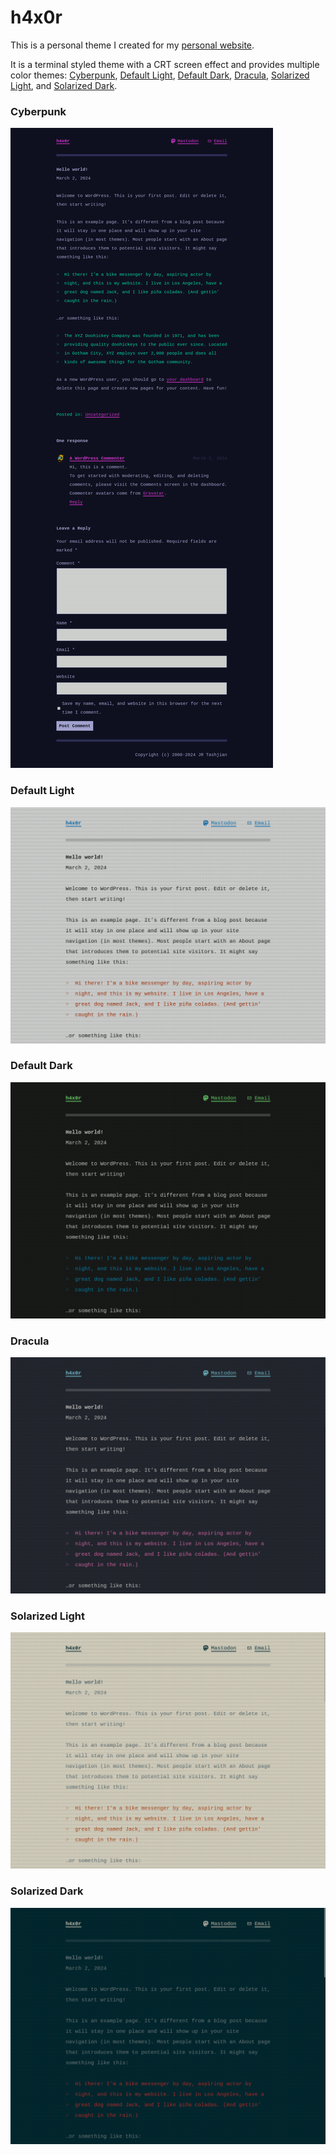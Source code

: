 # h4x0r

This is a personal theme I created for my [personal website](https://jrtashjian.com).

It is a terminal styled theme with a CRT screen effect and provides multiple color themes: [Cyberpunk](#cyberpunk), [Default Light](#default-light), [Default Dark](#default-dark), [Dracula](#dracula), [Solarized Light](#solarized-light), and [Solarized Dark](#solarized-dark).

### Cyberpunk

![Cyberpunk](./screenshot-full.png)

### Default Light

![Default Light](./screenshot-default-light.png)

### Default Dark

![Default Dark](./screenshot-default-dark.png)

### Dracula

![Dracula](./screenshot-dracula.png)

### Solarized Light

![Solarized Light](./screenshot-solarized-light.png)

### Solarized Dark

![Solarized Dark](./screenshot-solarized-dark.png)